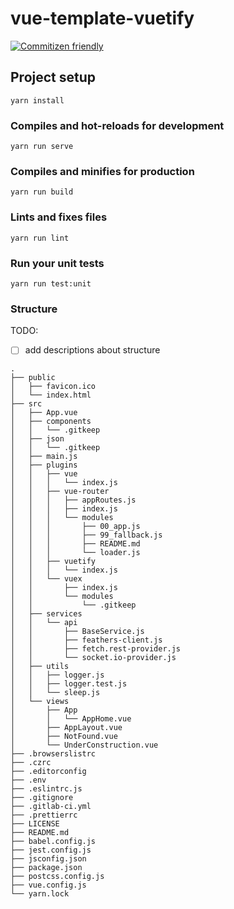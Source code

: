 # vue-template-vuetify

[![Commitizen friendly](https://img.shields.io/badge/commitizen-friendly-brightgreen.svg?style=flat-square)](http://commitizen.github.io/cz-cli/)

## Project setup
```
yarn install
```

### Compiles and hot-reloads for development
```
yarn run serve
```

### Compiles and minifies for production
```
yarn run build
```

### Lints and fixes files
```
yarn run lint
```

### Run your unit tests
```
yarn run test:unit
```

### Structure

TODO:
  * [ ] add descriptions about structure

```
.
├── public
│   ├── favicon.ico
│   └── index.html
├── src
│   ├── App.vue
│   ├── components
│   │   └── .gitkeep
│   ├── json
│   │   └── .gitkeep
│   ├── main.js
│   ├── plugins
│   │   ├── vue
│   │   │   └── index.js
│   │   ├── vue-router
│   │   │   ├── appRoutes.js
│   │   │   ├── index.js
│   │   │   └── modules
│   │   │       ├── 00_app.js
│   │   │       ├── 99_fallback.js
│   │   │       ├── README.md
│   │   │       └── loader.js
│   │   ├── vuetify
│   │   │   └── index.js
│   │   └── vuex
│   │       ├── index.js
│   │       └── modules
│   │           └── .gitkeep
│   ├── services
│   │   └── api
│   │       ├── BaseService.js
│   │       ├── feathers-client.js
│   │       ├── fetch.rest-provider.js
│   │       └── socket.io-provider.js
│   ├── utils
│   │   ├── logger.js
│   │   ├── logger.test.js
│   │   └── sleep.js
│   └── views
│       ├── App
│       │   └── AppHome.vue
│       ├── AppLayout.vue
│       ├── NotFound.vue
│       └── UnderConstruction.vue
├── .browserslistrc
├── .czrc
├── .editorconfig
├── .env
├── .eslintrc.js
├── .gitignore
├── .gitlab-ci.yml
├── .prettierrc
├── LICENSE
├── README.md
├── babel.config.js
├── jest.config.js
├── jsconfig.json
├── package.json
├── postcss.config.js
├── vue.config.js
└── yarn.lock
```
